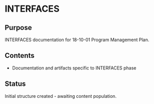 # INTERFACES

## Purpose
INTERFACES documentation for 18-10-01 Program Management Plan.

## Contents
- Documentation and artifacts specific to INTERFACES phase

## Status
Initial structure created - awaiting content population.
